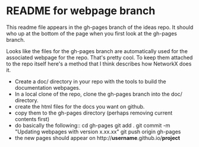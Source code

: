 README for webpage branch
=========================

This readme file appears in the gh-pages branch of the ideas repo.
It should who up at the bottom of the page when you first look at
the gh-pages branch. 

Looks like the files for the gh-pages branch are automatically used
for the associated webpage for the repo. That's pretty cool. To keep
them attached to the repo itself here's a method that I think describes
how NetworkX does it. 

  - Create a doc/ directory in your repo with the tools to build the 
    documentation webpages. 
  - In a local clone of the repo, clone the gh-pages branch into the
    doc/ directory.
  - create the html files for the docs you want on github.
  - copy them to the gh-pages directory (perhaps removing current 
    contents first)
  - do basically the following::
      cd gh-pages
      git add .
      git commit -m "Updating webpages with version x.xx.xx"
      git push origin gh-pages
  - the new pages should appear on http://**username**.github.io/**project**
